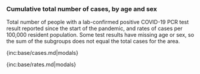 ### Cumulative total number of cases, by age and sex 

Total number of people with a lab-confirmed positive COVID-19 PCR test result reported since the start of the pandemic, and rates of cases per 100,000 resident population. Some test results have missing age or sex, so the sum of the subgroups does not equal the total cases for the area.

{inc:base/cases.md|modals}

{inc:base/rates.md|modals}